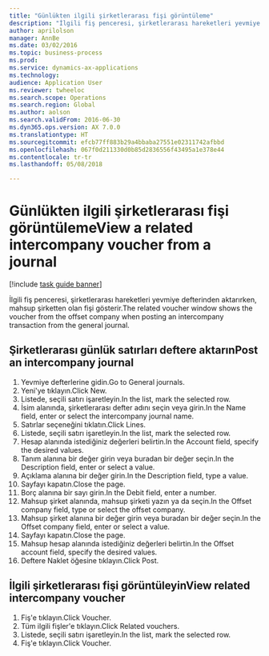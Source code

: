 ```yaml
--- 
title: "Günlükten ilgili şirketlerarası fişi görüntüleme"
description: "İlgili fiş penceresi, şirketlerarası hareketleri yevmiye defterinden aktarırken, mahsup şirketten olan fişi gösterir."
author: aprilolson
manager: AnnBe
ms.date: 03/02/2016
ms.topic: business-process
ms.prod: 
ms.service: dynamics-ax-applications
ms.technology: 
audience: Application User
ms.reviewer: twheeloc
ms.search.scope: Operations
ms.search.region: Global
ms.author: aolson
ms.search.validFrom: 2016-06-30
ms.dyn365.ops.version: AX 7.0.0
ms.translationtype: HT
ms.sourcegitcommit: efcb77ff883b29a4bbaba27551e02311742afbbd
ms.openlocfilehash: 067f0d211330d0b85d2836556f43495a1e378e44
ms.contentlocale: tr-tr
ms.lasthandoff: 05/08/2018

---
```

# <a name="view-a-related-intercompany-voucher-from-a-journal"></a><span data-ttu-id="618c3-103">Günlükten ilgili şirketlerarası fişi görüntüleme</span><span class="sxs-lookup"><span data-stu-id="618c3-103">View a related intercompany voucher from a journal</span></span>

[!include [task guide banner](../../includes/task-guide-banner.md)]

<span data-ttu-id="618c3-104">İlgili fiş penceresi, şirketlerarası hareketleri yevmiye defterinden aktarırken, mahsup şirketten olan fişi gösterir.</span><span class="sxs-lookup"><span data-stu-id="618c3-104">The related voucher window shows the voucher from the offset company when posting an intercompany transaction from the general journal.</span></span>


## <a name="post-an-intercompany-journal"></a><span data-ttu-id="618c3-105">Şirketlerarası günlük satırları deftere aktarın</span><span class="sxs-lookup"><span data-stu-id="618c3-105">Post an intercompany journal</span></span>
1. <span data-ttu-id="618c3-106">Yevmiye defterlerine gidin.</span><span class="sxs-lookup"><span data-stu-id="618c3-106">Go to General journals.</span></span>
2. <span data-ttu-id="618c3-107">Yeni'ye tıklayın.</span><span class="sxs-lookup"><span data-stu-id="618c3-107">Click New.</span></span>
3. <span data-ttu-id="618c3-108">Listede, seçili satırı işaretleyin.</span><span class="sxs-lookup"><span data-stu-id="618c3-108">In the list, mark the selected row.</span></span>
4. <span data-ttu-id="618c3-109">İsim alanında, şirketlerarası defter adını seçin veya girin.</span><span class="sxs-lookup"><span data-stu-id="618c3-109">In the Name field, enter or select the intercompany journal name.</span></span>
5. <span data-ttu-id="618c3-110">Satırlar seçeneğini tıklatın.</span><span class="sxs-lookup"><span data-stu-id="618c3-110">Click Lines.</span></span>
6. <span data-ttu-id="618c3-111">Listede, seçili satırı işaretleyin.</span><span class="sxs-lookup"><span data-stu-id="618c3-111">In the list, mark the selected row.</span></span>
7. <span data-ttu-id="618c3-112">Hesap alanında istediğiniz değerleri belirtin.</span><span class="sxs-lookup"><span data-stu-id="618c3-112">In the Account field, specify the desired values.</span></span>
8. <span data-ttu-id="618c3-113">Tanım alanına bir değer girin veya buradan bir değer seçin.</span><span class="sxs-lookup"><span data-stu-id="618c3-113">In the Description field, enter or select a value.</span></span>
9. <span data-ttu-id="618c3-114">Açıklama alanına bir değer girin.</span><span class="sxs-lookup"><span data-stu-id="618c3-114">In the Description field, type a value.</span></span>
10. <span data-ttu-id="618c3-115">Sayfayı kapatın.</span><span class="sxs-lookup"><span data-stu-id="618c3-115">Close the page.</span></span>
11. <span data-ttu-id="618c3-116">Borç alanına bir sayı girin.</span><span class="sxs-lookup"><span data-stu-id="618c3-116">In the Debit field, enter a number.</span></span>
12. <span data-ttu-id="618c3-117">Mahsup şirket alanında, mahsup şirketi yazın ya da seçin.</span><span class="sxs-lookup"><span data-stu-id="618c3-117">In the Offset company field, type or select the offset company.</span></span>
13. <span data-ttu-id="618c3-118">Mahsup şirket alanına bir değer girin veya buradan bir değer seçin.</span><span class="sxs-lookup"><span data-stu-id="618c3-118">In the Offset company field, enter or select a value.</span></span>
14. <span data-ttu-id="618c3-119">Sayfayı kapatın.</span><span class="sxs-lookup"><span data-stu-id="618c3-119">Close the page.</span></span>
15. <span data-ttu-id="618c3-120">Mahsup hesap alanında istediğiniz değerleri belirtin.</span><span class="sxs-lookup"><span data-stu-id="618c3-120">In the Offset account field, specify the desired values.</span></span>
16. <span data-ttu-id="618c3-121">Deftere Naklet öğesine tıklayın.</span><span class="sxs-lookup"><span data-stu-id="618c3-121">Click Post.</span></span>

## <a name="view-related-intercompany-voucher"></a><span data-ttu-id="618c3-122">İlgili şirketlerarası fişi görüntüleyin</span><span class="sxs-lookup"><span data-stu-id="618c3-122">View related intercompany voucher</span></span>
1. <span data-ttu-id="618c3-123">Fiş'e tıklayın.</span><span class="sxs-lookup"><span data-stu-id="618c3-123">Click Voucher.</span></span>
2. <span data-ttu-id="618c3-124">Tüm ilgili fişler'e tıklayın.</span><span class="sxs-lookup"><span data-stu-id="618c3-124">Click Related vouchers.</span></span>
3. <span data-ttu-id="618c3-125">Listede, seçili satırı işaretleyin.</span><span class="sxs-lookup"><span data-stu-id="618c3-125">In the list, mark the selected row.</span></span>
4. <span data-ttu-id="618c3-126">Fiş'e tıklayın.</span><span class="sxs-lookup"><span data-stu-id="618c3-126">Click Voucher.</span></span>


